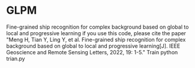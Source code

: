 # GLPM
Fine-grained ship recognition for complex background based on global to local and progressive learning
if you  use this code, please cite the paper 
"Meng H, Tian Y, Ling Y, et al. Fine-grained ship recognition for complex background based on global to local and progressive learning[J]. IEEE Geoscience and Remote Sensing Letters, 2022, 19: 1-5."
Train
python trian.py
